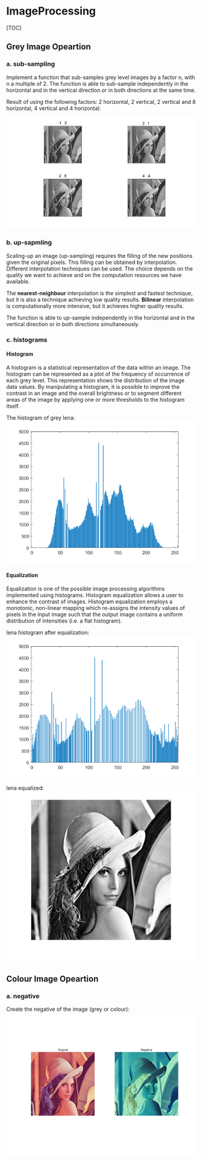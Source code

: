# ImageProcessing

[TOC]



## Grey Image Opeartion

### a. sub-sampling

Implement a function that sub-samples grey level images by a factor n, with n a multiple of 2. The function is able to sub-sample independently in the horizontal and in the vertical direction or in both directions at the same time.

Result of using the following factors: 2 horizontal, 2 vertical, 2 vertical and 8 horizontal, 4 vertical and 4 horizontal:

![subsample](images//subsampling_images.jpg)

### b. up-sapmling

Scaling-up an image (up-sampling) requires the filling of the new positions given the original pixels. This filling can be obtained by interpolation. Different interpolation techniques can be used. The choice depends on the quality we want to achieve and on the computation resources we have available.

The **nearest-neighbour** interpolation is the simplest and fastest technique, but it is also a technique achieving low quality results. **Bilinear** interpolation is computationally more intensive, but it achieves higher quality results.

The function is able to up-sample independently in the horizontal and in the vertical direction or in both directions simultaneously.

### c. histograms

#### Histogram
A histogram is a statistical representation of the data within an image. The histogram can be represented as a plot of the frequency of occurrence of each grey level. This representation shows the distribution of the image data values. By manipulating a histogram, it is possible to improve the contrast in an image and the overall brightness or to segment different areas of the image by applying one or more thresholds to the histogram itself.

The histogram of grey lena:
![hist](images//hist_lena.png)

#### Equalization
Equalization is one of the possible image processing algorithms implemented using histograms. Histogram equalization allows a user to enhance the contrast of images. Histogram equalization employs a monotonic, non-linear mapping which re-assigns the intensity values of pixels in the input image such that the output image contains a uniform distribution of intensities (i.e. a flat histogram).

lena histogram after equalization:
![eqhist](images//eqhist_lena.png)

lena equalized:
![eq](images//equalized_lena.png)


## Colour Image Opeartion

### a. negative

Create the negative of the image (grey or colour):

![negative](images//negative_lena.png)












